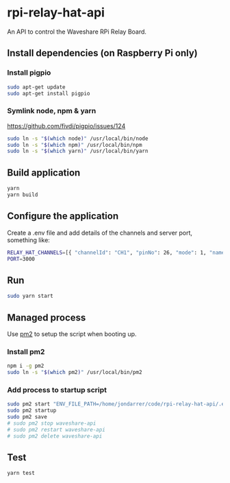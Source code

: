 # rpi-relay-hat-api

An API to control the Waveshare RPi Relay Board.

## Install dependencies (on Raspberry Pi only)

### Install pigpio

```sh
sudo apt-get update
sudo apt-get install pigpio
```

### Symlink node, npm & yarn

<https://github.com/fivdi/pigpio/issues/124>

```sh
sudo ln -s "$(which node)" /usr/local/bin/node
sudo ln -s "$(which npm)" /usr/local/bin/npm
sudo ln -s "$(which yarn)" /usr/local/bin/yarn
```

## Build application

```sh
yarn
yarn build
```

## Configure the application

Create a .env file and add details of the channels and server port, something like:

```sh
RELAY_HAT_CHANNELS=[{ "channelId": "CH1", "pinNo": 26, "mode": 1, "name": "Mirror Light" }, { "channelId": "CH2", "pinNo": 20, "mode": 1, "name": "Mirror Demister" }]
PORT=3000
```

## Run

```sh
sudo yarn start
```

## Managed process

Use [pm2](https://pm2.keymetrics.io/docs/usage/quick-start/) to setup the script when booting up.

### Install pm2

```sh
npm i -g pm2
sudo ln -s "$(which pm2)" /usr/local/bin/pm2
```

### Add process to startup script

```sh
sudo pm2 start "ENV_FILE_PATH=/home/jondarrer/code/rpi-relay-hat-api/.env sudo yarn --cwd /home/jondarrer/code/rpi-relay-hat-api start" --name "waveshare-api"
sudo pm2 startup
sudo pm2 save
# sudo pm2 stop waveshare-api
# sudo pm2 restart waveshare-api
# sudo pm2 delete waveshare-api
```

## Test

```sh
yarn test
```

